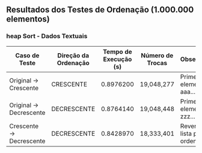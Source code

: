## Resultados dos Testes de Ordenação (1.000.000 elementos)

### heap Sort - Dados Textuais

| Caso de Teste               | Direção da Ordenação | Tempo de Execução (s) | Número de Trocas | Observações                          |
|-----------------------------|----------------------|-----------------------|------------------|--------------------------------------|
| Original → Crescente        | CRESCENTE            | 0.8976200             | 19,048,277       | Primeiros elementos: aaa... (lex)   |
| Original → Decrescente      | DECRESCENTE          | 0.8764140             | 19,048,448       | Primeiros elementos: zzz... (lex)   |
| Crescente → Decrescente     | DECRESCENTE          | 0.8428970             | 18,333,401       | Reversão de lista pré-ordenada      |


